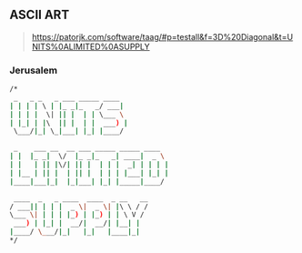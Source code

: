 ## ASCII ART
> https://patorjk.com/software/taag/#p=testall&f=3D%20Diagonal&t=UNITS%0ALIMITED%0ASUPPLY

### Jerusalem
```bash
/*
 _   _ _   _ ___ _____ ____
| | | | \ | |_ _|_   _/ ___|
| | | |  \| || |  | | \___ \
| |_| | |\  || |  | |  ___) |
 \___/|_| \_|___| |_| |____/

 _    ___ __  __ ___ _____ _____ ____
| |  |_ _|  \/  |_ _|_   _| ____|  _ \
| |   | || |\/| || |  | | |  _| | | | |
| |__ | || |  | || |  | | | |___| |_| |
|____|___|_|  |_|___| |_| |_____|____/

 ____  _   _ ____  ____  _ __   __
/ ___|| | | |  _ \|  _ \| |\ \ / /
\___ \| | | | |_) | |_) | | \ V /
 ___) | |_| |  __/|  __/| |__| |
|____/ \___/|_|   |_|   |____|_|
*/

```
